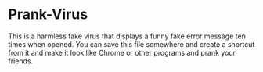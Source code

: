 # Prank-Virus
This is a harmless fake virus that displays a funny fake error message ten times when opened.
You can save this file somewhere and create a shortcut from it and make it look like Chrome or other programs and prank your friends.
